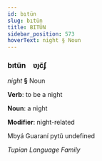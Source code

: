 ```yaml
---
id: bıtün
slug: bıtün
title: BITÜN
sidebar_position: 573
hoverText: night § Noun
---
```


### bıtün&emsp;<span kind="abugida">ʋȷc̃ʄ</span>

*night* **§** Noun

**Verb**: to be a night

**Noun**: a night

**Modifier**: night-related

Mbyá Guaraní pytũ undefined

*Tupian Language Family*